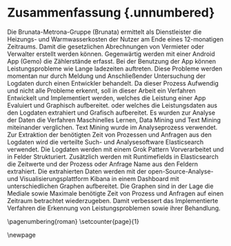 # Zusammenfassung {.unnumbered}

Die Brunata-Metrona-Gruppe (Brunata) ermittelt als Dienstleister die Heizungs- und Warmwasserkosten der Nutzer am Ende eines 12-monatigen Zeitraums. Damit die gesetzlichen Abrechnungen von Vermieter oder Verwalter erstellt werden können. Gegenwärtig werden mit einer Android App (Gemo) die Zählerstände erfasst. Bei der Benutzung der App können Leistungsprobleme wie Lange ladezeiten auftreten. Diese Probleme werden momentan nur durch Meldung und Anschließender Untersuchung der Logdaten durch einen Entwickler behandelt. Da dieser Prozess Aufwendig und nicht alle Probleme erkennt, soll in dieser Arbeit ein Verfahren Entwickelt und Implementiert werden, welches die Leistung einer App Evaluiert und Graphisch aufbereitet. oder welches die Leistungsdaten aus den Logdaten extrahiert und Grafisch aufbereitet. Es wurden zur Analyse der Daten die Verfahren Maschinelles Lernen, Data Mining und Text Mining miteinander verglichen. Text Mining wurde im Analyseprozess verwendet. Zur Extraktion der benötigten Zeit von Prozessen und Anfragen aus den Logdaten wird die verteilte Such- und Analysesoftware Elasticsearch verwendet. Die Logdaten werden mit einem Grok Pattern Vorverarbeitet und in Felder Strukturiert. Zusätzlich werden mit Runtimefields in Elasticsearch die Zeitwerte und der Prozess oder Anfrage Name aus den Feldern extrahiert. Die extrahierten Daten werden mit der open-Source-Analyse- und Visualisierungsplattform Kibana in einem Dashboard mit unterschiedlichen Graphen aufbereitet. Die Graphen sind in der Lage die Mediale sowie Maximale benötigte Zeit von Prozess und Anfragen auf einen Zeitraum betrachtet wiederzugeben. Damit verbessert das Implementierte Verfahren die Erkennung von Leistungsproblemen sowie ihrer Behandlung. 
<!--
Dafür wurde zur Extraktion der benötigten Zeit von Prozessen und Anfragen aus logdaten ein Analyseprozess angewendet. 
Dafür wurde die benötigte Zeit von Prozessen und Anfragen aus den Logdaten Extrahiert und Grafisch aufbereitet. 
Dafür wurde die Extraktion und Aufbereitung von Leistungsdaten aus Logdaten der App mithilfe eines Analyseprozess geplant. Die benötigte Zeit von Prozessen und Anfragen diente als 

Das Ziel der vorliegenden Arbeit ist es unerkannte Leistungsprobleme in Mobilen Anwendungen erkennen und beheben zu können. Dazu wird die Folgende Forschungsfrage gestellt Wie kann ein Verfahren implementiert werden um die Leistung einer Mobilen Anwendung zu Evaluieren? 

Das Ziel der vorliegenden Arbeit ist es zu beantworten, wie man die Performance Mobiler Anwendungen Evaluieren kann. Dazu wird die Folgende Forschungsfrage gestellt: Wie kann man
-->

\pagenumbering{roman}
\setcounter{page}{1}

\newpage
